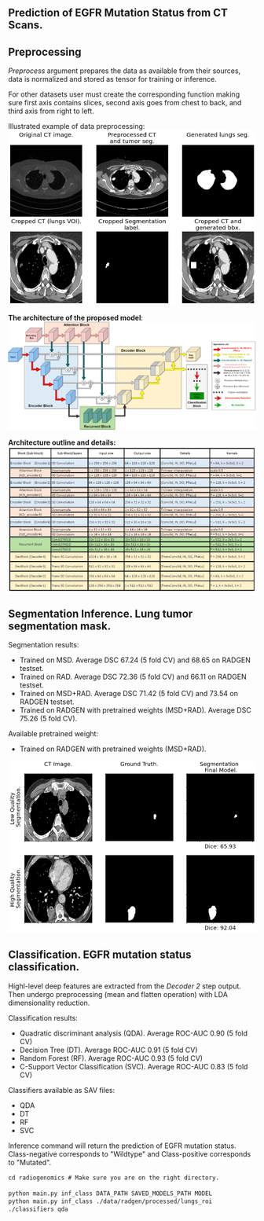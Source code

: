  ## Prediction of EGFR Mutation Status from CT Scans.

## Preprocessing
*Preprocess* argument prepares the data as available from their sources, data is normalized and stored as tensor for training or inference.

For other datasets user must create the corresponding function making sure first axis contains slices, second axis goes from chest to back, and third axis from right to left.


Illustrated example of data preprocessing:
![alt text](figures/CT_processing.png "Preprocessing example")


**The architecture of the proposed model**:
![alt text](figures/radgen_pipeline.png "Radiogenomics pipeline")

**Architecture outline and details:**
![alt text](figures/arch_outline.PNG "Radiogenomics pipeline")

## Segmentation Inference. Lung tumor segmentation mask.
Segmentation results:
* Trained on MSD. Average DSC 67.24 (5 fold CV) and 68.65 on RADGEN testset.
* Trained on RAD. Average DSC 72.36 (5 fold CV) and 66.11 on RADGEN testset.
* Trained on MSD+RAD. Average DSC 71.42 (5 fold CV) and 73.54 on RADGEN testset.
* Trained on RADGEN with pretrained weights (MSD+RAD). Average DSC 75.26 (5 fold CV).

Available pretrained weight:
* Trained on RADGEN with pretrained weights (MSD+RAD).



![alt text](figures/final_model_isbi.png "Radiogenomics prediction example")

## Classification. EGFR mutation status classification.
Highl-level deep features are extracted from the *Decoder 2* step output. Then undergo preprocessing (mean and flatten operation) with LDA dimensionality reduction.

Classification results:
* Quadratic discriminant analysis (QDA). Average ROC-AUC 0.90 (5 fold CV)
* Decision Tree (DT). Average ROC-AUC 0.91 (5 fold CV)
* Random Forest (RF). Average ROC-AUC 0.93 (5 fold CV)
* C-Support Vector Classification (SVC). Average ROC-AUC 0.83 (5 fold CV)

Classifiers available as SAV files:
* QDA
* DT
* RF
* SVC

Inference command will return the prediction of EGFR mutation status. Class-negative corresponds to "Wildtype" and Class-positive corresponds to "Mutated".
```
cd radiogenomics # Make sure you are on the right directory.

python main.py inf_class DATA_PATH SAVED_MODELS_PATH MODEL
python main.py inf_class ./data/radgen/processed/lungs_roi ./classifiers qda
```

